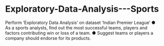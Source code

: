 # Exploratory-Data-Analysis---Sports
Perform ‘Exploratory Data Analysis’ on dataset ‘Indian Premier League’ ● As a sports analysts, find out the most successful teams, players and factors contributing win or loss of a team. ● Suggest teams or players a company should endorse for its products. 
